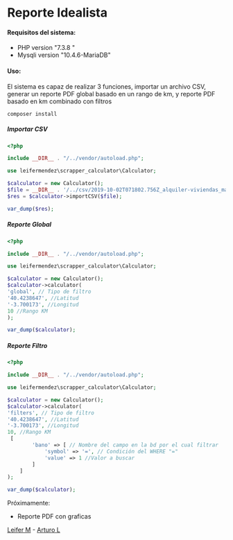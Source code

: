 # Reporte Idealista

#### Requisitos del sistema:

- PHP version "7.3.8 " 
- Mysqli version "10.4.6-MariaDB"

#### Uso:

El sistema es capaz de realizar 3 funciones, importar un archivo CSV, generar un reporte PDF global basado en un rango de km, y reporte PDF basado en km combinado con filtros

 `composer install`
 
##### Importar CSV

```php
<?php

include __DIR__ . "/../vendor/autoload.php";

use leifermendez\scrapper_calculator\Calculator;

$calculator = new Calculator();
$file = __DIR__ . '/../csv/2019-10-02T071802.756Z_alquiler-viviendas_madrid_villa-de-vallecas_ensanche-de-vallecas-la-gavia.csv';
$res = $calculator->importCSV($file);

var_dump($res);

```

##### Reporte Global

```php
<?php

include __DIR__ . "/../vendor/autoload.php";

use leifermendez\scrapper_calculator\Calculator;

$calculator = new Calculator();
$calculator->calculator(
'global', // Tipo de filtro
'40.4238647', //Latitud
'-3.700173', //Longitud
10 //Rango KM
);

var_dump($calculator);
```

##### Reporte Filtro

```php
<?php

include __DIR__ . "/../vendor/autoload.php";

use leifermendez\scrapper_calculator\Calculator;

$calculator = new Calculator();
$calculator->calculator(
'filters', // Tipo de filtro
'40.4238647', //Latitud
'-3.700173', //Longitud
10, //Rango KM
 [
        'bano' => [ // Nombre del campo en la bd por el cual filtrar
            'symbol' => '=', // Condición del WHERE "="
            'value' => 1 //Valor a buscar
        ]
    ]
);

var_dump($calculator);
```

Próximamente:
 - Reporte PDF con graficas
 
 
 [Leifer M](https://leifermendez.github.io) - 
 [Arturo L](https://github.com/arturoluona)